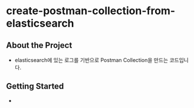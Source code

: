 # create-postman-collection-from-elasticsearch


## About the Project


- elasticsearch에 있는 로그를 기반으로 Postman Collection을 만드는 코드입니다.


## Getting Started
- 